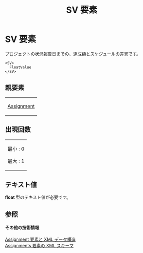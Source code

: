 ﻿---
title: SV 要素
TOCTitle: SV 要素
ms:assetid: b208f672-63d4-4006-bd6e-8493e4b73db2
ms:mtpsurl: https://msdn.microsoft.com/ja-jp/library/Bb968647(v=office.12)
ms:contentKeyID: 16744839
ms.date: 06/30/2008
mtps_version: v=office.12
ms.translationtype: HT
---

# SV 要素

プロジェクトの状況報告日までの、達成額とスケジュールの差異です。

    <SV>
      FloatValue
    </SV>

## 親要素

<table>
<colgroup>
<col style="width: 100%" />
</colgroup>
<tbody>
<tr class="odd">
<td><p><a href="assignment-element.md">Assignment</a></p></td>
</tr>
</tbody>
</table>


## 出現回数


<table>
<colgroup>
<col style="width: 100%" />
</colgroup>
<tbody>
<tr class="odd">
<td><p>最小 : 0</p>
<p>最大 : 1</p></td>
</tr>
</tbody>
</table>


## テキスト値

**float** 型のテキスト値が必要です。

## 参照

#### その他の技術情報

[Assignment 要素と XML データ構造](assignment-elements-and-xml-structure.md)  
[Assignments 要素の XML スキーマ](xml-schema-for-the-assignments-element.md)

